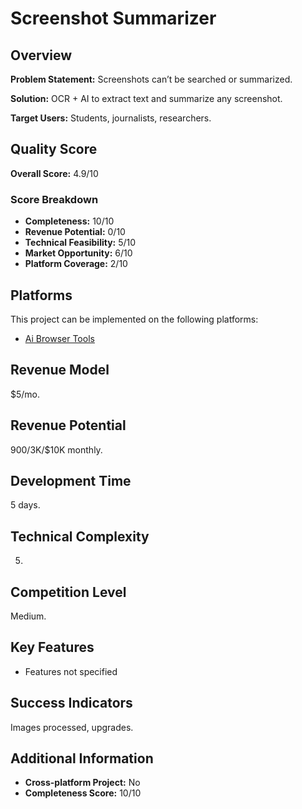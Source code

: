 # Screenshot Summarizer

## Overview
**Problem Statement:** Screenshots can’t be searched or summarized.

**Solution:** OCR + AI to extract text and summarize any screenshot.

**Target Users:** Students, journalists, researchers.

## Quality Score
**Overall Score:** 4.9/10

### Score Breakdown
- **Completeness:** 10/10
- **Revenue Potential:** 0/10
- **Technical Feasibility:** 5/10
- **Market Opportunity:** 6/10
- **Platform Coverage:** 2/10

## Platforms
This project can be implemented on the following platforms:
- [Ai Browser Tools](./platforms/ai-browser-tools/)

## Revenue Model
$5/mo.

## Revenue Potential
$900/$3K/$10K monthly.

## Development Time
5 days.

## Technical Complexity
5.

## Competition Level
Medium.

## Key Features
- Features not specified

## Success Indicators
Images processed, upgrades.

## Additional Information
- **Cross-platform Project:** No
- **Completeness Score:** 10/10
